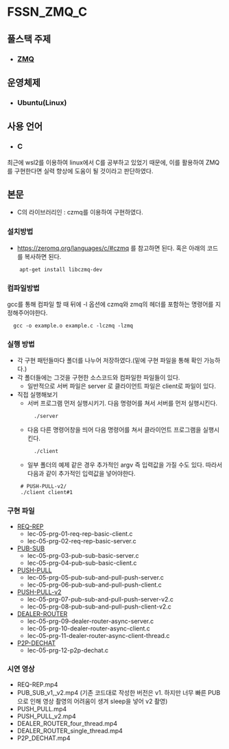 # FSSN_ZMQ_C

## 풀스택 주제
 * ### [ZMQ](https://zeromq.org/)

## 운영체제
 * ### Ubuntu(Linux)

## 사용 언어
* ### C

최근에 wsl2를 이용하여 linux에서 C를 공부하고 있었기 때문에, 이를 활용하여 ZMQ를 구현한다면 실력 향상에 도움이 될 것이라고 판단하였다.

## 본문
  * C의 라이브러리인 : czmq를 이용하여 구현하였다.

  ### 설치방법
  * https://zeromq.org/languages/c/#czmq 를 참고하면 된다. 혹은 아래의 코드를 복사하면 된다.
``` 
    apt-get install libczmq-dev
```
  ### 컴파일방법
  gcc를 통해 컴파일 할 때 뒤에 -l 옵션에 czmq와 zmq의 헤더를 포함하는 명령어를 지정해주어야한다.

  ```
    gcc -o example.o example.c -lczmq -lzmq
  ```
 

  ### 실행 방법
  * 각 구현 패턴들마다 폴더를 나누어 저장하였다.(밑에 구현 파일을 통해 확인 가능하다.)
  * 각 폴더들에는 그것을 구현한 소스코드와 컴파일한 파일들이 있다.
    * 일반적으로 서버 파일은 server 로 클라이언트 파일은 client로 파일이 있다.
  * 직접 실행해보기
    * 서버 프로그램 먼저 실행시키기. 다음 명령어를 쳐서 서버를 먼저 실행시킨다.
      ```
        ./server
      ``` 
    * 다음 다른 명령어창을 띄어 다음 명령어를 쳐서 클라이언트 프로그램을 실행시킨다.
      ```
        ./client
      ```
    * 일부 폴더의 예제 같은 경우 추가적인 argv 즉 입력값을 가질 수도 있다. 따라서 다음과 같이 추가적인 입력값을 넣어야한다.
    ```
     # PUSH-PULL-v2/
     ./client client#1
    ```
  ### 구현 파일
  * [REQ-REP](https://github.com/rlaminseok0824/FSSN_ZMQ_C/tree/main/REQ-REP)
    * lec-05-prg-01-req-rep-basic-client.c
    * lec-05-prg-02-req-rep-basic-server.c
  * [PUB-SUB](https://github.com/rlaminseok0824/FSSN_ZMQ_C/tree/main/PUB-SUB)
    * lec-05-prg-03-pub-sub-basic-server.c
    * lec-05-prg-04-pub-sub-basic-client.c
  * [PUSH-PULL](https://github.com/rlaminseok0824/FSSN_ZMQ_C/tree/main/PUSH-PULL)
    * lec-05-prg-05-pub-sub-and-pull-push-server.c
    * lec-05-prg-06-pub-sub-and-pull-push-client.c
  * [PUSH-PULL-v2](https://github.com/rlaminseok0824/FSSN_ZMQ_C/tree/main/PUSH-PULL-v2)
    * lec-05-prg-07-pub-sub-and-pull-push-server-v2.c
    * lec-05-prg-08-pub-sub-and-pull-push-client-v2.c
  * [DEALER-ROUTER](https://github.com/rlaminseok0824/FSSN_ZMQ_C/tree/main/DEALER-ROUTER)
    * lec-05-prg-09-dealer-router-async-server.c
    * lec-05-prg-10-dealer-router-async-client.c
    * lec-05-prg-11-dealer-router-async-client-thread.c
  * [P2P-DECHAT](https://github.com/rlaminseok0824/FSSN_ZMQ_C/tree/main/P2P-DECHAT)
    * lec-05-prg-12-p2p-dechat.c

  ### 시연 영상
  * REQ-REP.mp4
  * PUB_SUB_v1,_v2.mp4 (기존 코드대로 작성한 버전은 v1. 하지만 너무 빠른 PUB으로 인해 영상 촬영의 어려움이 생겨 sleep을 넣어 v2 촬영)
  * PUSH_PULL.mp4
  * PUSH_PULL_v2.mp4
  * DEALER_ROUTER_four_thread.mp4
  * DEALER_ROUTER_single_thread.mp4
  * P2P_DECHAT.mp4



